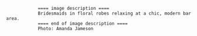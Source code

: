 
                ==== image description ====
                Bridesmaids in floral robes relaxing at a chic, modern bar area.
                ==== end of image description ====
                Photo: Amanda Jameson
